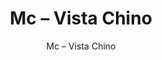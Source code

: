---
designer: Endless Knot
description: "Color%3A%20Soda%0AMaterial%3A%20Wool%20%26%20Tencel%0ACollection%3A%20Hand-Tufted%20Collection"
image_primary: img/VCH-276-600x750.jpg
image_secondary: ../../../images/blank.png
manufacturer: Endless Knot
href: https://endlessknotrugs.com/product/vista-chino-soda/
subtitle: Mc – Vista Chino
tags: 
  - endless_knot
  - hand-tufted-rugs
title: Mc – Vista Chino
image_thumb: img/VCH-276-300x300.jpg
category: hand-tufted-rugs
slug: /manufacturers/endless-knot/hand-tufted-rugs/endless-knot-mc-vista-chino
---